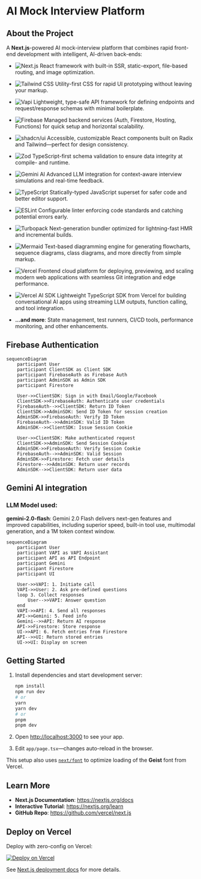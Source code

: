# AI Mock Interview Platform

## About the Project

A **Next.js**-powered AI mock-interview platform that combines rapid front-end development with intelligent, AI-driven back-ends:

- ![Next.js](https://img.shields.io/badge/Next.js-000000?style=flat&logo=nextdotjs&logoColor=white) React framework with built-in SSR, static-export, file-based routing, and image optimization.  
- ![Tailwind CSS](https://img.shields.io/badge/Tailwind_CSS-38B2AC?style=flat&logo=tailwind-css&logoColor=white) Utility-first CSS for rapid UI prototyping without leaving your markup.  
- ![Vapi](https://img.shields.io/badge/Vapi-4FC08D?style=flat&logo=vercel&logoColor=white) Lightweight, type-safe API framework for defining endpoints and request/response schemas with minimal boilerplate.  
- ![Firebase](https://img.shields.io/badge/Firebase-FFCA28?style=flat&logo=firebase&logoColor=black) Managed backend services (Auth, Firestore, Hosting, Functions) for quick setup and horizontal scalability.  
- ![shadcn/ui](https://img.shields.io/badge/shadcn%2Fui-6366F1?style=flat&logo=shadcn&logoColor=white) Accessible, customizable React components built on Radix and Tailwind—perfect for design consistency.  
- ![Zod](https://img.shields.io/badge/Zod-000000?style=flat&logo=zod&logoColor=white) TypeScript-first schema validation to ensure data integrity at compile- and runtime.  
- ![Gemini AI](https://img.shields.io/badge/Gemini_AI-673AB7?style=flat&logo=google&logoColor=white) Advanced LLM integration for context-aware interview simulations and real-time feedback.  
- ![TypeScript](https://img.shields.io/badge/TypeScript-3178C6?style=flat&logo=typescript&logoColor=white) Statically-typed JavaScript superset for safer code and better editor support.  
- ![ESLint](https://img.shields.io/badge/ESLint-4B32C3?style=flat&logo=eslint&logoColor=white) Configurable linter enforcing code standards and catching potential errors early.  
- ![Turbopack](https://img.shields.io/badge/Turbopack-FFFFFF?style=flat&logo=webpack&logoColor=black) Next-generation bundler optimized for lightning-fast HMR and incremental builds.  
- ![Mermaid](https://img.shields.io/badge/Mermaid-FF3670?style=flat&logo=mermaid&logoColor=white) Text-based diagramming engine for generating flowcharts, sequence diagrams, class diagrams, and more directly from simple markup.
- ![Vercel](https://img.shields.io/badge/Vercel-000000?style=flat&logo=vercel&logoColor=white) Frontend cloud platform for deploying, previewing, and scaling modern web applications with seamless Git integration and edge performance.
- ![Vercel AI SDK](https://img.shields.io/badge/Vercel%20AI%20SDK-FF0080?style=flat&logo=vercel&logoColor=white) Lightweight TypeScript SDK from Vercel for building conversational AI apps using streaming LLM outputs, function calling, and tool integration.

- **…and more**: State management, test runners, CI/CD tools, performance monitoring, and other enhancements.

## Firebase Authentication
```mermaid
sequenceDiagram
    participant User
    participant ClientSDK as Client SDK
    participant FirebaseAuth as Firebase Auth
    participant AdminSDK as Admin SDK
    participant Firestore

    User->>ClientSDK: Sign in with Email/Google/Facebook
    ClientSDK->>FirebaseAuth: Authenticate user credentials
    FirebaseAuth-->>ClientSDK: Return ID Token
    ClientSDK->>AdminSDK: Send ID Token for session creation
    AdminSDK->>FirebaseAuth: Verify ID Token
    FirebaseAuth-->>AdminSDK: Valid ID Token
    AdminSDK-->>ClientSDK: Issue Session Cookie

    User->>ClientSDK: Make authenticated request
    ClientSDK->>AdminSDK: Send Session Cookie
    AdminSDK->>FirebaseAuth: Verify Session Cookie
    FirebaseAuth-->>AdminSDK: Valid Session
    AdminSDK->>Firestore: Fetch user details
    Firestore-->>AdminSDK: Return user records
    AdminSDK-->>ClientSDK: Return user data
```
## Gemini AI integration

### LLM Model used:
**gemini-2.0-flash**: Gemini 2.0 Flash delivers next-gen features and improved capabilities, including superior speed, built-in tool use, multimodal generation, and a 1M token context window.

```mermaid
sequenceDiagram
    participant User
    participant VAPI as VAPI Assistant
    participant API as API Endpoint
    participant Gemini
    participant Firestore
    participant UI

    User->>VAPI: 1. Initiate call
    VAPI->>User: 2. Ask pre-defined questions
    loop 3. Collect responses
        User-->>VAPI: Answer question
    end
    VAPI->>API: 4. Send all responses
    API->>Gemini: 5. Feed info
    Gemini-->>API: Return AI response
    API->>Firestore: Store response
    UI->>API: 6. Fetch entries from Firestore
    API-->>UI: Return stored entries
    UI->>UI: Display on screen
```

## Getting Started

1. Install dependencies and start development server:

   ```bash
   npm install
   npm run dev
   # or
   yarn
   yarn dev
   # or
   pnpm
   pnpm dev
   ```

2. Open [http://localhost:3000](http://localhost:3000) to see your app.

3. Edit `app/page.tsx`—changes auto-reload in the browser.

This setup also uses [`next/font`](https://nextjs.org/docs/app/building-your-application/optimizing/fonts) to optimize loading of the **Geist** font from Vercel.

## Learn More

- **Next.js Documentation**: https://nextjs.org/docs  
- **Interactive Tutorial**: https://nextjs.org/learn  
- **GitHub Repo**: https://github.com/vercel/next.js

## Deploy on Vercel

Deploy with zero-config on Vercel:

[![Deploy on Vercel](https://img.shields.io/badge/Deploy%20on-Vercel-000000?style=flat&logo=vercel&logoColor=white)](https://vercel.com/new?utm_medium=default-template&filter=next.js&utm_source=create-next-app&utm_campaign=create-next-app-readme)

See [Next.js deployment docs](https://nextjs.org/docs/app/building-your-application/deploying) for more details.
